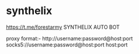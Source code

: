 # synthelix
https://t.me/forestarmy SYNTHELIX AUTO BOT

proxy format:- 
http://username:password@host:port
socks5://username:password@host:port
host:port
